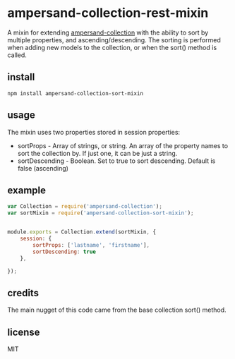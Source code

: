 # ampersand-collection-rest-mixin

A mixin for extending [ampersand-collection](https://github.com/AmpersandJS/ampersand-collection) with the ability to sort by multiple properties, and ascending/descending.  The sorting is performed when adding new models to the collection, or when the sort() method is called.

## install

```
npm install ampersand-collection-sort-mixin
```

## usage
The mixin uses two properties stored in session properties:
* sortProps - Array of strings, or string.  An array of the property names to sort the collection by.  If just one, it can be just a string.
* sortDescending - Boolean.  Set to true to sort descending. Default is false (ascending)
## example

```javascript
var Collection = require('ampersand-collection');
var sortMixin = require('ampersand-collection-sort-mixin');


module.exports = Collection.extend(sortMixin, {
    session: {
        sortProps: ['lastname', 'firstname'],
        sortDescending: true
    },

});
```

## credits

The main nugget of this code came from the base collection sort() method.

## license

MIT
